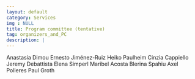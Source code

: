 ```yaml
---
layout: default
category: Services
img : NULL
title: Program committee (tentative)
tag: organizers_and_PC
description: |
---
```


Anastasia Dimou
Ernesto Jiménez-Ruiz 
Heiko Paulheim
Cinzia Cappiello 
Jeremy Debattista
Elena Simperl
Maribel Acosta
Blerina Spahiu
Axel Polleres
Paul Groth
